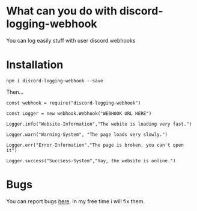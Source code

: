 # What can you do with discord-logging-webhook

You can log easily stuff with user discord webhooks

# Installation

`npm i discord-logging-webhook --save`

Then...

```
const webhook = require("discord-logging-webhook")
 
const Logger = new webhook.Webhook("WEBHOOK URL HERE")

Logger.info("Website-Information","The webite is loading very fast.")

Logger.warn("Warning-System", "The page loads very slowly.")

Logger.err("Error-Information","The page is broken, you can't open it")

Logger.success("Succsess-System","Yay, the website is online.")
```

# Bugs

You can report bugs [here](https://github.com/DJCoolDev/Discord-Logging-Webhook/issues). In my free time i will fix them.
